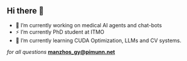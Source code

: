 ## Hi there 👋

- 🔭 I’m currently working on medical AI agents and chat-bots
- ⚡ I’m currently PhD student at ITMO
- 🌱 I’m currently learning CUDA Optimization, LLMs and CV systems.

_for all questions_ **manzhos_gy@pimunn.net**
